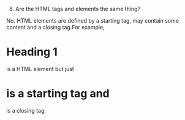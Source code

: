 8. Are the HTML tags and elements the same thing?



No. HTML elements are defined by a starting tag, may contain some content and a closing tag.For example, 

<h1>Heading 1</h1> is a HTML element but just <h1> is a starting tag and </h1> is a closing tag.